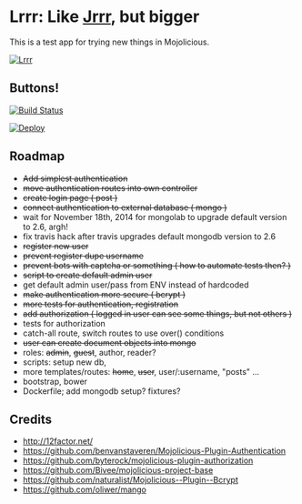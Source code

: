 # Lrrr: Like [Jrrr](https://github.com/davemenninger/jrrr), but bigger

This is a test app for trying new things in Mojolicious.

[![Lrrr](http://img4.wikia.nocookie.net/__cb20130329124434/en.futurama/images/c/c5/Lurr.png)](http://theinfosphere.org/Lrrr)

## Buttons!

[![Build Status](https://travis-ci.org/davemenninger/lrrr.svg?branch=master)](https://travis-ci.org/davemenninger/lrrr)

[![Deploy](https://www.herokucdn.com/deploy/button.png)](https://heroku.com/deploy)

## Roadmap

* ~~Add simplest authentication~~
* ~~move authentication routes into own controller~~
* ~~create login page ( post )~~
* ~~connect authentication to external database ( mongo )~~
* wait for November 18th, 2014 for mongolab to upgrade default version to 2.6, argh!
* fix travis hack after travis upgrades default mongodb version to 2.6
* ~~register new user~~
* ~~prevent register dupe username~~
* ~~prevent bots with captcha or something ( how to automate tests then? )~~
* ~~script to create default admin user~~
* get default admin user/pass from ENV instead of hardcoded
* ~~make authentication more secure ( bcrypt )~~
* ~~more tests for authentication, registration~~
* ~~add authorization ( logged in user can see some things, but not others )~~
* tests for authorization
* catch-all route, switch routes to use over() conditions
* ~~user can create document objects into mongo~~
* roles: ~~admin~~, ~~guest~~, author, reader?
* scripts: setup new db, 
* more templates/routes: ~~home~~, ~~user~~, user/:username, "posts" ...
* bootstrap, bower
* Dockerfile; add mongodb setup? fixtures?

## Credits

* http://12factor.net/
* https://github.com/benvanstaveren/Mojolicious-Plugin-Authentication
* https://github.com/byterock/mojolicious-plugin-authorization
* https://github.com/Bivee/mojolicious-project-base
* https://github.com/naturalist/Mojolicious--Plugin--Bcrypt
* https://github.com/oliwer/mango
